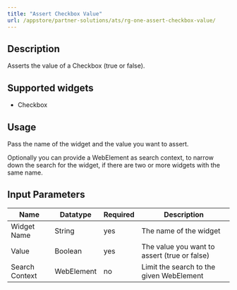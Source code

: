 ```yaml
---
title: "Assert Checkbox Value"
url: /appstore/partner-solutions/ats/rg-one-assert-checkbox-value/
---
```


## Description

Asserts the value of a Checkbox (true or false).

## Supported widgets

* Checkbox

## Usage

Pass the name of the widget and the value you want to assert.

Optionally you can provide a WebElement as search context, to narrow down the search for the widget, if there are two or more widgets with the same name.

## Input Parameters

Name | Datatype | Required | Description
--- | --- | --- | ---
Widget Name | String | yes | The name of the widget
Value | Boolean | yes | The value you want to assert (true or false)
Search Context | WebElement | no | Limit the search to the given WebElement

